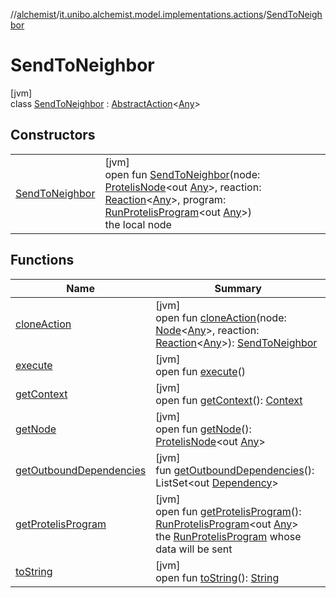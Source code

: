 //[alchemist](../../../index.md)/[it.unibo.alchemist.model.implementations.actions](../index.md)/[SendToNeighbor](index.md)

# SendToNeighbor

[jvm]\
class [SendToNeighbor](index.md) : [AbstractAction](../-abstract-action/index.md)<[Any](https://kotlinlang.org/api/latest/jvm/stdlib/kotlin/-any/index.html)>

## Constructors

| | |
|---|---|
| [SendToNeighbor](-send-to-neighbor.md) | [jvm]<br>open fun [SendToNeighbor](-send-to-neighbor.md)(node: [ProtelisNode](../../it.unibo.alchemist.model.implementations.nodes/-protelis-node/index.md)<out [Any](https://kotlinlang.org/api/latest/jvm/stdlib/kotlin/-any/index.html)>, reaction: [Reaction](../../it.unibo.alchemist.model.interfaces/-reaction/index.md)<[Any](https://kotlinlang.org/api/latest/jvm/stdlib/kotlin/-any/index.html)>, program: [RunProtelisProgram](../-run-protelis-program/index.md)<out [Any](https://kotlinlang.org/api/latest/jvm/stdlib/kotlin/-any/index.html)>)<br>the local node |

## Functions

| Name | Summary |
|---|---|
| [cloneAction](clone-action.md) | [jvm]<br>open fun [cloneAction](clone-action.md)(node: [Node](../../it.unibo.alchemist.model.interfaces/-node/index.md)<[Any](https://kotlinlang.org/api/latest/jvm/stdlib/kotlin/-any/index.html)>, reaction: [Reaction](../../it.unibo.alchemist.model.interfaces/-reaction/index.md)<[Any](https://kotlinlang.org/api/latest/jvm/stdlib/kotlin/-any/index.html)>): [SendToNeighbor](index.md) |
| [execute](execute.md) | [jvm]<br>open fun [execute](execute.md)() |
| [getContext](get-context.md) | [jvm]<br>open fun [getContext](get-context.md)(): [Context](../../it.unibo.alchemist.model.interfaces/-context/index.md) |
| [getNode](get-node.md) | [jvm]<br>open fun [getNode](get-node.md)(): [ProtelisNode](../../it.unibo.alchemist.model.implementations.nodes/-protelis-node/index.md)<out [Any](https://kotlinlang.org/api/latest/jvm/stdlib/kotlin/-any/index.html)> |
| [getOutboundDependencies](../-abstract-action/get-outbound-dependencies.md) | [jvm]<br>fun [getOutboundDependencies](../-abstract-action/get-outbound-dependencies.md)(): ListSet<out [Dependency](../../it.unibo.alchemist.model.interfaces/-dependency/index.md)> |
| [getProtelisProgram](get-protelis-program.md) | [jvm]<br>open fun [getProtelisProgram](get-protelis-program.md)(): [RunProtelisProgram](../-run-protelis-program/index.md)<out [Any](https://kotlinlang.org/api/latest/jvm/stdlib/kotlin/-any/index.html)><br>the [RunProtelisProgram](../-run-protelis-program/index.md) whose data will be sent |
| [toString](to-string.md) | [jvm]<br>open fun [toString](to-string.md)(): [String](https://docs.oracle.com/javase/8/docs/api/java/lang/String.html) |
